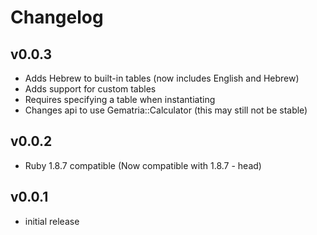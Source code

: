 # Changelog

## v0.0.3

* Adds Hebrew to built-in tables (now includes English and Hebrew)
* Adds support for custom tables
* Requires specifying a table when instantiating
* Changes api to use Gematria::Calculator (this may still not be stable)

## v0.0.2

* Ruby 1.8.7 compatible (Now compatible with 1.8.7 - head)

## v0.0.1

* initial release